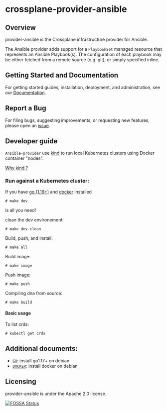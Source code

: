 # crossplane-provider-ansible

## Overview

provider-ansible is the Crossplane infrastructure provider for Ansible.

The Ansible provider adds support for a `PlaybookSet` managed resource that
represents an Ansible Playbook(s). The configuration of each playbook may be
either fetched from a remote source (e.g. git), or simply specified inline.


## Getting Started and Documentation

For getting started guides, installation, deployment, and administration, see
our [Documentation](https://crossplane.io/docs/latest).

## Report a Bug

For filing bugs, suggesting improvements, or requesting new features, please
open an [issue](https://github.com/cloud-pak-gitops/crossplane-provider-ansible/issues).

## Developer guide

`Ansible-provider` use [kind](https://github.com/kubernetes-sigs/kind) to run local Kubernetes clusters using Docker container "nodes".

[Why kind ?](https://github.com/kubernetes-sigs/kind#why-kind)

### Run against a Kubernetes cluster:

If you have [go (1.16+)](https://golang.org/doc/devel/release.html#policy) and [docker](https://www.docker.com/) installed 

```console
# make dev
```
is all you need!

clean the dev environement:
```console
# make dev-clean
```

Build, push, and install:

```console
# make all
```

Build image:

```console
# make image
```

Push image:

```console
# make push
```

Compiling dna from source:

```console
# make build
```

#### Basic usage

To list crds:
```console
# kubectl get crds
```

## Additional documents:

- [`GO`](https://tecadmin.net/install-go-on-debian/):       install go1.17+ on debian
- [`DOCKER`](https://docs.docker.com/engine/install/debian/):   install docker on debian

## Licensing

provider-ansible is under the Apache 2.0 license.

[![FOSSA
Status](https://app.fossa.io/api/projects/git%2Bgithub.com%2Fcrossplane%2Fprovider-gcp.svg?type=large)](https://app.fossa.io/projects/git%2Bgithub.com%2Fcrossplane%2Fprovider-gcp?ref=badge_large)
